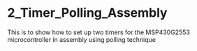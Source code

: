# 2_Timer_Polling_Assembly

This is to show how to set up two timers for the MSP430G2553 microcontroller in assembly using polling technique
